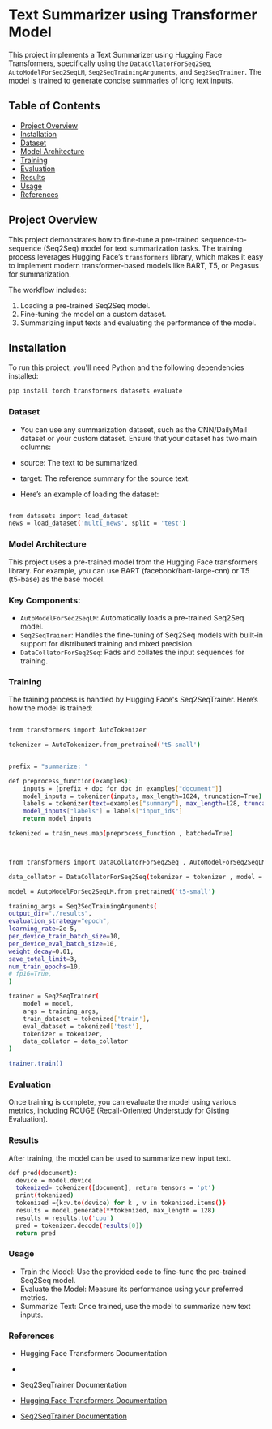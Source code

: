 # Text Summarizer using Transformer Model

This project implements a Text Summarizer using Hugging Face Transformers, specifically using the `DataCollatorForSeq2Seq`, `AutoModelForSeq2SeqLM`, `Seq2SeqTrainingArguments`, and `Seq2SeqTrainer`. The model is trained to generate concise summaries of long text inputs.

## Table of Contents
- [Project Overview](#project-overview)
- [Installation](#installation)
- [Dataset](#dataset)
- [Model Architecture](#model-architecture)
- [Training](#training)
- [Evaluation](#evaluation)
- [Results](#results)
- [Usage](#usage)
- [References](#references)

## Project Overview

This project demonstrates how to fine-tune a pre-trained sequence-to-sequence (Seq2Seq) model for text summarization tasks. The training process leverages Hugging Face’s `transformers` library, which makes it easy to implement modern transformer-based models like BART, T5, or Pegasus for summarization.

The workflow includes:
1. Loading a pre-trained Seq2Seq model.
2. Fine-tuning the model on a custom dataset.
3. Summarizing input texts and evaluating the performance of the model.

## Installation

To run this project, you'll need Python and the following dependencies installed:

```bash
pip install torch transformers datasets evaluate
```

### Dataset
- You can use any summarization dataset, such as the CNN/DailyMail dataset or your custom dataset. Ensure that your dataset has two main columns:

- source: The text to be summarized.
- target: The reference summary for the source text.
- Here’s an example of loading the dataset:

```bash

from datasets import load_dataset
news = load_dataset('multi_news', split = 'test')
```


### Model Architecture
This project uses a pre-trained model from the Hugging Face transformers library. For example, you can use BART (facebook/bart-large-cnn) or T5 (t5-base) as the base model.

### Key Components:
- `AutoModelForSeq2SeqLM`: Automatically loads a pre-trained Seq2Seq model.
- `Seq2SeqTrainer`: Handles the fine-tuning of Seq2Seq models with built-in support for distributed training and mixed precision.
- `DataCollatorForSeq2Seq`: Pads and collates the input sequences for training.


### Training
The training process is handled by Hugging Face's Seq2SeqTrainer. Here’s how the model is trained:

```bash

from transformers import AutoTokenizer

tokenizer = AutoTokenizer.from_pretrained('t5-small')


prefix = "summarize: "

def preprocess_function(examples):
    inputs = [prefix + doc for doc in examples["document"]]
    model_inputs = tokenizer(inputs, max_length=1024, truncation=True)
    labels = tokenizer(text=examples["summary"], max_length=128, truncation=True)
    model_inputs["labels"] = labels["input_ids"]
    return model_inputs

tokenized = train_news.map(preprocess_function , batched=True)



from transformers import DataCollatorForSeq2Seq , AutoModelForSeq2SeqLM , Seq2SeqTrainingArguments, Seq2SeqTrainer

data_collator = DataCollatorForSeq2Seq(tokenizer = tokenizer , model = 't5-small')

model = AutoModelForSeq2SeqLM.from_pretrained('t5-small')

training_args = Seq2SeqTrainingArguments(
output_dir="./results",
evaluation_strategy="epoch",
learning_rate=2e-5,
per_device_train_batch_size=10,
per_device_eval_batch_size=10,
weight_decay=0.01,
save_total_limit=3,
num_train_epochs=10,
# fp16=True,
)

trainer = Seq2SeqTrainer(
    model = model,
    args = training_args,
    train_dataset = tokenized['train'],
    eval_dataset = tokenized['test'],
    tokenizer = tokenizer,
    data_collator = data_collator
)

trainer.train()
```


### Evaluation
Once training is complete, you can evaluate the model using various metrics, including ROUGE (Recall-Oriented Understudy for Gisting Evaluation).



### Results
After training, the model can be used to summarize new input text.

```bash
def pred(document):
  device = model.device
  tokenized= tokenizer([document], return_tensors = 'pt')
  print(tokenized)
  tokenized ={k:v.to(device) for k , v in tokenized.items()}
  results = model.generate(**tokenized, max_length = 128)
  results = results.to('cpu')
  pred = tokenizer.decode(results[0])
  return pred

```


### Usage
- Train the Model: Use the provided code to fine-tune the pre-trained Seq2Seq model.
- Evaluate the Model: Measure its performance using your preferred metrics.
- Summarize Text: Once trained, use the model to summarize new text inputs.


### References

- Hugging Face Transformers Documentation
- 
- Seq2SeqTrainer Documentation


- [Hugging Face Transformers Documentation](https://huggingface.co/docs/transformers/index)

- [Seq2SeqTrainer Documentation](https://huggingface.co/docs/transformers/en/main_classes/trainer)

